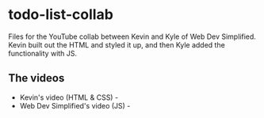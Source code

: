 # todo-list-collab

Files for the YouTube collab between Kevin and Kyle of Web Dev Simplified.
Kevin built out the HTML and styled it up, and then Kyle added the functionality with JS.

## The videos
- Kevin's video (HTML & CSS) -
- Web Dev Simplified's video (JS) - 
